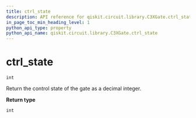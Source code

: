 ```yaml
---
title: ctrl_state
description: API reference for qiskit.circuit.library.C3XGate.ctrl_state
in_page_toc_min_heading_level: 1
python_api_type: property
python_api_name: qiskit.circuit.library.C3XGate.ctrl_state
---
```


# ctrl\_state

<span id="qiskit.circuit.library.C3XGate.ctrl_state" />

`int`

Return the control state of the gate as a decimal integer.

**Return type**

`int`

